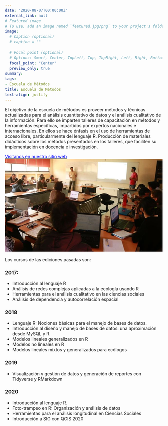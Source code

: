 ```yaml
---
date: "2020-08-07T00:00:00Z"
external_link: null
# Featured image
# To use, add an image named `featured.jpg/png` to your project's folder. 
image: 
  # Caption (optional)
  # caption = ""

  # Focal point (optional)
  # Options: Smart, Center, TopLeft, Top, TopRight, Left, Right, BottomLeft, Bottom, BottomRight
  focal_point: "Center"
  preview_only: true
summary: 
tags:
- Escuela de Métodos
title: Escuela de Métodos
text-align: justify
---
```

El objetivo de la escuela de métodos es proveer métodos y técnicas actualizadas para el análisis cuantitativo de datos y el análisis cualitativo de la información. Para ello se imparten talleres de capacitación en métodos y herramientas específicas, impartidos por expertos nacionales e internacionales. En ellos se hace énfasis en el uso de herramientas de acceso libre, particularmente del lenguaje R.
Producción de materiales didácticos sobre los métodos presentados en los talleres, que faciliten su implementación en docencia e investigación.

 [<span style="color:blue">Visitanos en nuestro sitio web</span>](https://www.facebook.com/escuelademetodosunam/)
 ![](escuela.jpg)

Los cursos de las ediciones pasadas son: 

### 2017:
 + Introducción al lenguaje R
 + Análisis de redes complejas aplicadas a la ecología usando R
 + Herramientas para el análisis cualitativo en las ciencias sociales
 + Análisis de dependencia y autocorrelación espacial

### 2018
 + Lenguaje R: Nociones básicas para el manejo de bases de datos.
 + Introducción al diseño y manejo de bases de datos: una aproximación desde MySQL y R.
 + Modelos lineales generalizados en R
 + Modelos no lineales en R
 + Modelos lineales mixtos y generalizados para ecólogos

### 2019
 + Visualización y gestión de datos y generación de reportes con Tidyverse y RMarkdown

### 2020
 + Introducción al lenguaje R.
 + Foto-trampeo en R: Organización y análisis de datos
 + Herramientas para el análisis longitudinal en Ciencias Sociales
 + Introducción a SIG con QGIS 2020



